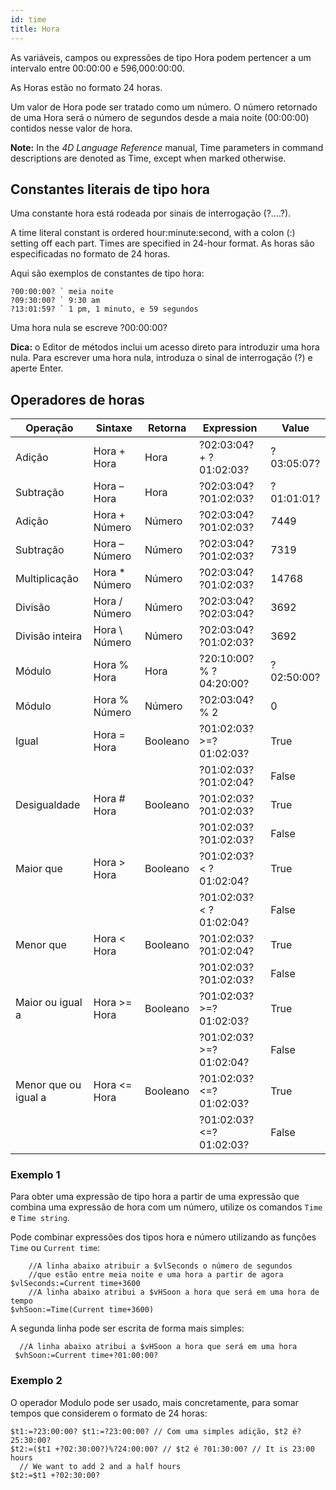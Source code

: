 ```yaml
---
id: time
title: Hora
---
```


As variáveis, campos ou expressões de tipo Hora podem pertencer a um intervalo entre 00:00:00 e 596,000:00:00.

As Horas estão no formato 24 horas.

Um valor de Hora pode ser tratado como um número. O número retornado de uma Hora será o número de segundos desde a maia noite (00:00:00) contidos nesse valor de hora.

**Note:** In the *4D Language Reference* manual, Time parameters in command descriptions are denoted as Time, except when marked otherwise.

## Constantes literais de tipo hora

Uma constante hora está rodeada por sinais de interrogação (?....?).

A time literal constant is ordered hour:minute:second, with a colon (:) setting off each part. Times are specified in 24-hour format. As horas são especificadas no formato de 24 horas.

Aqui são exemplos de constantes de tipo hora:

```4d
?00:00:00? ` meia noite
?09:30:00? ` 9:30 am
?13:01:59? ` 1 pm, 1 minuto, e 59 segundos
```

Uma hora nula se escreve ?00:00:00?

**Dica:** o Editor de métodos inclui um acesso direto para introduzir uma hora nula. Para escrever uma hora nula, introduza o sinal de interrogação (?) e aperte Enter.

## Operadores de horas

| Operação             | Sintaxe        | Retorna  | Expression              | Value      |
| -------------------- | -------------- | -------- | ----------------------- | ---------- |
| Adição               | Hora + Hora    | Hora     | ?02:03:04? + ?01:02:03? | ?03:05:07? |
| Subtração            | Hora – Hora    | Hora     | ?02:03:04? ?01:02:03?   | ?01:01:01? |
| Adição               | Hora + Número  | Número   | ?02:03:04? ?01:02:03?   | 7449       |
| Subtração            | Hora – Número  | Número   | ?02:03:04? ?01:02:03?   | 7319       |
| Multiplicação        | Hora * Número  | Número   | ?02:03:04? ?01:02:03?   | 14768      |
| Divisão              | Hora / Número  | Número   | ?02:03:04? ?02:03:04?   | 3692       |
| Divisão inteira      | Hora \ Número | Número   | ?02:03:04? ?01:02:03?   | 3692       |
| Módulo               | Hora % Hora    | Hora     | ?20:10:00? % ?04:20:00? | ?02:50:00? |
| Módulo               | Hora % Número  | Número   | ?02:03:04? % 2          | 0          |
| Igual                | Hora = Hora    | Booleano | ?01:02:03? >=?01:02:03? | True       |
|                      |                |          | ?01:02:03? ?01:02:04?   | False      |
| Desigualdade         | Hora # Hora    | Booleano | ?01:02:03? ?01:02:03?   | True       |
|                      |                |          | ?01:02:03? ?01:02:03?   | False      |
| Maior que            | Hora > Hora    | Booleano | ?01:02:03? < ?01:02:04? | True       |
|                      |                |          | ?01:02:03? < ?01:02:04? | False      |
| Menor que            | Hora < Hora    | Booleano | ?01:02:03? ?01:02:04?   | True       |
|                      |                |          | ?01:02:03? ?01:02:03?   | False      |
| Maior ou igual a     | Hora >= Hora   | Booleano | ?01:02:03? >=?01:02:03? | True       |
|                      |                |          | ?01:02:03? >=?01:02:04? | False      |
| Menor que ou igual a | Hora <= Hora   | Booleano | ?01:02:03? <=?01:02:03? | True       |
|                      |                |          | ?01:02:03? <=?01:02:03? | False      |

### Exemplo 1

Para obter uma expressão de tipo hora a partir de uma expressão que combina uma expressão de hora com um número, utilize os comandos `Time` e `Time string`.

Pode combinar expressões dos tipos hora e número utilizando as funções `Time` ou `Current time`:

```4d
    //A linha abaixo atribuir a $vlSeconds o número de segundos   
    //que estão entre meia noite e uma hora a partir de agora
$vlSeconds:=Current time+3600
    //A linha abaixo atribui a $vHSoon a hora que será em uma hora de tempo
$vhSoon:=Time(Current time+3600)
```

A segunda linha pode ser escrita de forma mais simples:

```4d
  //A linha abaixo atribui a $vHSoon a hora que será em uma hora
 $vhSoon:=Current time+?01:00:00?
```

### Exemplo 2

O operador Modulo pode ser usado, mais concretamente, para somar tempos que considerem o formato de 24 horas:

```4d
$t1:=?23:00:00? $t1:=?23:00:00? // Com uma simples adição, $t2 é?25:30:00?
$t2:=($t1 +?02:30:00?)%?24:00:00? // $t2 é ?01:30:00? // It is 23:00 hours
  // We want to add 2 and a half hours
$t2:=$t1 +?02:30:00?
```

